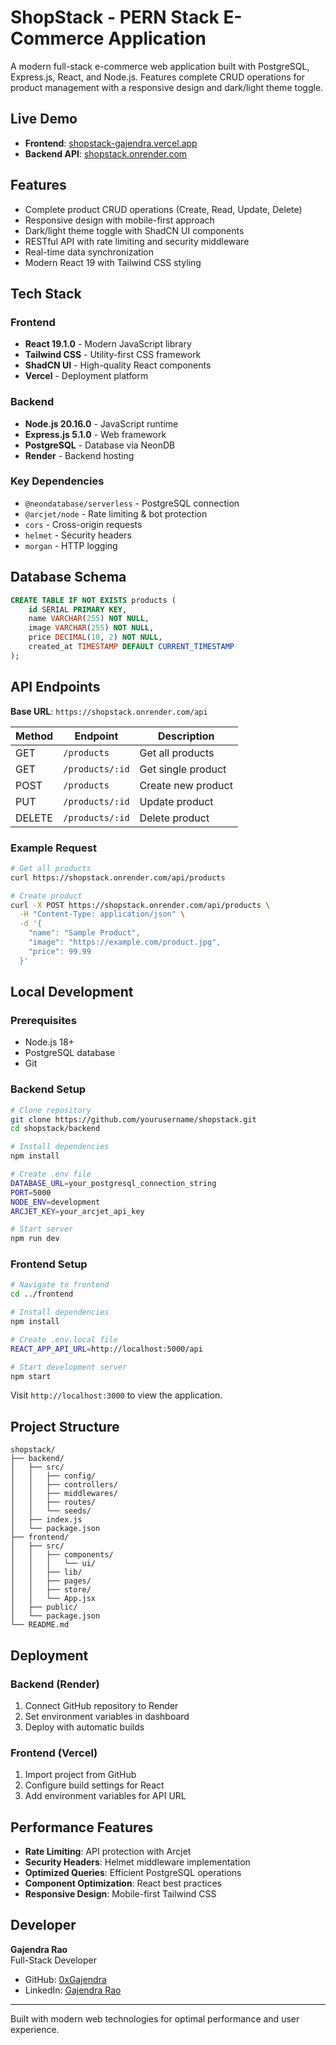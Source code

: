 # ShopStack - PERN Stack E-Commerce Application

A modern full-stack e-commerce web application built with PostgreSQL, Express.js, React, and Node.js. Features complete CRUD operations for product management with a responsive design and dark/light theme toggle.

## Live Demo

- **Frontend**: [shopstack-gajendra.vercel.app](https://shopstack-gajendra.vercel.app/)
- **Backend API**: [shopstack.onrender.com](https://shopstack.onrender.com/)

## Features

- Complete product CRUD operations (Create, Read, Update, Delete)
- Responsive design with mobile-first approach
- Dark/light theme toggle with ShadCN UI components
- RESTful API with rate limiting and security middleware
- Real-time data synchronization
- Modern React 19 with Tailwind CSS styling

## Tech Stack

### Frontend
- **React 19.1.0** - Modern JavaScript library
- **Tailwind CSS** - Utility-first CSS framework
- **ShadCN UI** - High-quality React components
- **Vercel** - Deployment platform

### Backend
- **Node.js 20.16.0** - JavaScript runtime
- **Express.js 5.1.0** - Web framework
- **PostgreSQL** - Database via NeonDB
- **Render** - Backend hosting

### Key Dependencies
- `@neondatabase/serverless` - PostgreSQL connection
- `@arcjet/node` - Rate limiting & bot protection
- `cors` - Cross-origin requests
- `helmet` - Security headers
- `morgan` - HTTP logging

## Database Schema

```sql
CREATE TABLE IF NOT EXISTS products (
    id SERIAL PRIMARY KEY,
    name VARCHAR(255) NOT NULL,
    image VARCHAR(255) NOT NULL,
    price DECIMAL(10, 2) NOT NULL,
    created_at TIMESTAMP DEFAULT CURRENT_TIMESTAMP 
);
```

## API Endpoints

**Base URL**: `https://shopstack.onrender.com/api`

| Method | Endpoint | Description |
|--------|----------|-------------|
| GET | `/products` | Get all products |
| GET | `/products/:id` | Get single product |
| POST | `/products` | Create new product |
| PUT | `/products/:id` | Update product |
| DELETE | `/products/:id` | Delete product |

### Example Request
```bash
# Get all products
curl https://shopstack.onrender.com/api/products

# Create product
curl -X POST https://shopstack.onrender.com/api/products \
  -H "Content-Type: application/json" \
  -d '{
    "name": "Sample Product",
    "image": "https://example.com/product.jpg",
    "price": 99.99
  }'
```

## Local Development

### Prerequisites
- Node.js 18+ 
- PostgreSQL database
- Git

### Backend Setup
```bash
# Clone repository
git clone https://github.com/yourusername/shopstack.git
cd shopstack/backend

# Install dependencies
npm install

# Create .env file
DATABASE_URL=your_postgresql_connection_string
PORT=5000
NODE_ENV=development
ARCJET_KEY=your_arcjet_api_key

# Start server
npm run dev
```

### Frontend Setup
```bash
# Navigate to frontend
cd ../frontend

# Install dependencies
npm install

# Create .env.local file
REACT_APP_API_URL=http://localhost:5000/api

# Start development server
npm start
```

Visit `http://localhost:3000` to view the application.

## Project Structure

```
shopstack/
├── backend/
│   ├── src/
│   │   ├── config/
│   │   ├── controllers/
│   │   ├── middlewares/
│   │   ├── routes/
│   │   └── seeds/
│   ├── index.js
│   └── package.json
├── frontend/
│   ├── src/
│   │   ├── components/
│   │   │   └── ui/
│   │   ├── lib/
│   │   ├── pages/
│   │   ├── store/
│   │   └── App.jsx
│   ├── public/
│   └── package.json
└── README.md
```

## Deployment

### Backend (Render)
1. Connect GitHub repository to Render
2. Set environment variables in dashboard
3. Deploy with automatic builds

### Frontend (Vercel)
1. Import project from GitHub
2. Configure build settings for React
3. Add environment variables for API URL

## Performance Features

- **Rate Limiting**: API protection with Arcjet
- **Security Headers**: Helmet middleware implementation  
- **Optimized Queries**: Efficient PostgreSQL operations
- **Component Optimization**: React best practices
- **Responsive Design**: Mobile-first Tailwind CSS


## Developer

**Gajendra Rao**  
Full-Stack Developer

- GitHub: [0xGajendra](https://github.com/0xGajendra)
- LinkedIn: [Gajendra Rao](https://linkedin.com/in/gajendra-li)

---

Built with modern web technologies for optimal performance and user experience.